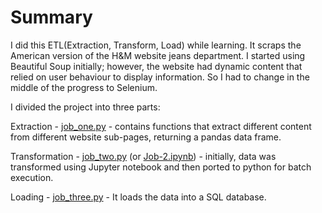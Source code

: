 # Summary

I did this ETL(Extraction, Transform, Load) while learning. It scraps the American version of the H&M website jeans department. I started using Beautiful Soup initially; however, the website had dynamic content that relied on user behaviour to display information. So I had to change in the middle of the progress to Selenium.

I divided the project into three parts:

Extraction - [job_one.py](https://github.com/fusaa/hm/blob/main/job_one.py) - contains functions that extract different content from different website sub-pages, returning a pandas data frame. 

Transformation - [job_two.py](https://github.com/fusaa/hm/blob/main/job_two.py) (or [Job-2.ipynb](https://github.com/fusaa/hm/blob/main/Job-2.ipynb)) - initially, data was transformed using Jupyter notebook and then ported to python for batch execution.

Loading - [job_three.py](https://github.com/fusaa/hm/blob/main/job_three.py) - It loads the data into a SQL database.
